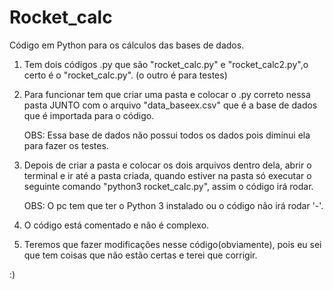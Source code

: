 # Rocket_calc
Código em Python para os cálculos das bases de dados.

1. Tem dois códigos .py que são "rocket_calc.py" e "rocket_calc2.py",o certo é o "rocket_calc.py". (o outro é para testes)

2. Para funcionar tem que criar uma pasta e colocar o .py correto nessa pasta JUNTO com o arquivo "data_baseex.csv" que é a        base de dados que é importada para o código.
   
   OBS: Essa base de dados não possui todos os dados pois diminui ela para fazer os testes.
   
3. Depois de criar a pasta e colocar os dois arquivos dentro dela, abrir o terminal e ir até a pasta criada, quando estiver na    pasta só executar o seguinte comando "python3 rocket_calc.py", assim o código irá rodar.

   OBS: O pc tem que ter o Python 3 instalado ou o código não irá rodar '-'.
   
4. O código está comentado e não é complexo.

5. Teremos que fazer modificações nesse código(obviamente), pois eu sei que tem coisas que não estão certas e terei que            corrigir.

:) 
   
   
